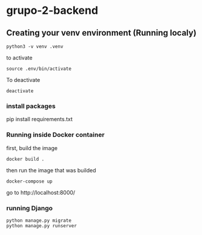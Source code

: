 # grupo-2-backend



## Creating your venv environment (Running localy)
```
python3 -v venv .venv
```
to activate 
```
source .env/bin/activate
```
To deactivate
```
deactivate
```

### install packages 
pip install requirements.txt

### Running inside Docker container
first, build the image
```
docker build .
```
then run the image that was builded 
```
docker-compose up
```
go to http://localhost:8000/
### running Django
```
python manage.py migrate
python manage.py runserver
```